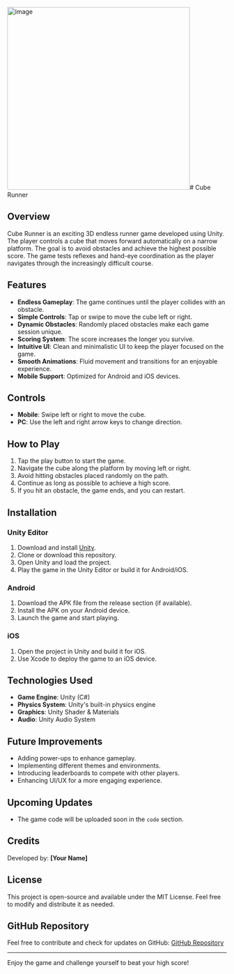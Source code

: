 <img width="419" alt="image" src="https://github.com/user-attachments/assets/f527e89d-5fb7-4b4f-a2fa-0fe33c8b5d36" /># Cube Runner

## Overview
Cube Runner is an exciting 3D endless runner game developed using Unity. The player controls a cube that moves forward automatically on a narrow platform. The goal is to avoid obstacles and achieve the highest possible score. The game tests reflexes and hand-eye coordination as the player navigates through the increasingly difficult course.

## Features
- **Endless Gameplay**: The game continues until the player collides with an obstacle.
- **Simple Controls**: Tap or swipe to move the cube left or right.
- **Dynamic Obstacles**: Randomly placed obstacles make each game session unique.
- **Scoring System**: The score increases the longer you survive.
- **Intuitive UI**: Clean and minimalistic UI to keep the player focused on the game.
- **Smooth Animations**: Fluid movement and transitions for an enjoyable experience.
- **Mobile Support**: Optimized for Android and iOS devices.

## Controls
- **Mobile**: Swipe left or right to move the cube.
- **PC**: Use the left and right arrow keys to change direction.

## How to Play
1. Tap the play button to start the game.
2. Navigate the cube along the platform by moving left or right.
3. Avoid hitting obstacles placed randomly on the path.
4. Continue as long as possible to achieve a high score.
5. If you hit an obstacle, the game ends, and you can restart.

## Installation
### Unity Editor
1. Download and install [Unity](https://unity.com/).
2. Clone or download this repository.
3. Open Unity and load the project.
4. Play the game in the Unity Editor or build it for Android/iOS.

### Android
1. Download the APK file from the release section (if available).
2. Install the APK on your Android device.
3. Launch the game and start playing.

### iOS
1. Open the project in Unity and build it for iOS.
2. Use Xcode to deploy the game to an iOS device.

## Technologies Used
- **Game Engine**: Unity (C#)
- **Physics System**: Unity's built-in physics engine
- **Graphics**: Unity Shader & Materials
- **Audio**: Unity Audio System

## Future Improvements
- Adding power-ups to enhance gameplay.
- Implementing different themes and environments.
- Introducing leaderboards to compete with other players.
- Enhancing UI/UX for a more engaging experience.

## Upcoming Updates
- The game code will be uploaded soon in the `code` section.

## Credits
Developed by: **[Your Name]**

## License
This project is open-source and available under the MIT License. Feel free to modify and distribute it as needed.

## GitHub Repository
Feel free to contribute and check for updates on GitHub:
[GitHub Repository](https://github.com/yourusername/cube-runner)

---
Enjoy the game and challenge yourself to beat your high score!

